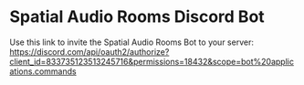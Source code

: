 # Spatial Audio Rooms Discord Bot

Use this link to invite the Spatial Audio Rooms Bot to your server:
https://discord.com/api/oauth2/authorize?client_id=833735123513245716&permissions=18432&scope=bot%20applications.commands